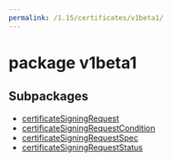 ```yaml
---
permalink: /1.15/certificates/v1beta1/
---
```


# package v1beta1



## Subpackages

* [certificateSigningRequest](certificates-v1beta1-certificateSigningRequest.md)
* [certificateSigningRequestCondition](certificates-v1beta1-certificateSigningRequestCondition.md)
* [certificateSigningRequestSpec](certificates-v1beta1-certificateSigningRequestSpec.md)
* [certificateSigningRequestStatus](certificates-v1beta1-certificateSigningRequestStatus.md)